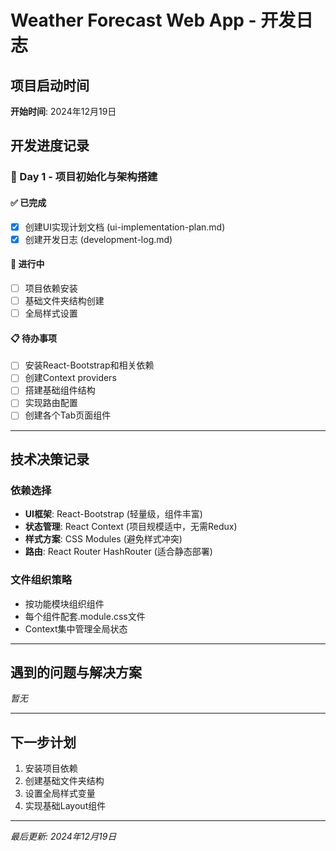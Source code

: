 # Weather Forecast Web App - 开发日志

## 项目启动时间
**开始时间**: 2024年12月19日

## 开发进度记录

### 📅 Day 1 - 项目初始化与架构搭建

#### ✅ 已完成
- [x] 创建UI实现计划文档 (ui-implementation-plan.md)
- [x] 创建开发日志 (development-log.md)

#### 🚧 进行中
- [ ] 项目依赖安装
- [ ] 基础文件夹结构创建
- [ ] 全局样式设置

#### 📋 待办事项
- [ ] 安装React-Bootstrap和相关依赖
- [ ] 创建Context providers
- [ ] 搭建基础组件结构
- [ ] 实现路由配置
- [ ] 创建各个Tab页面组件

---

## 技术决策记录

### 依赖选择
- **UI框架**: React-Bootstrap (轻量级，组件丰富)
- **状态管理**: React Context (项目规模适中，无需Redux)
- **样式方案**: CSS Modules (避免样式冲突)
- **路由**: React Router HashRouter (适合静态部署)

### 文件组织策略
- 按功能模块组织组件
- 每个组件配套.module.css文件
- Context集中管理全局状态

---

## 遇到的问题与解决方案
*暂无*

---

## 下一步计划
1. 安装项目依赖
2. 创建基础文件夹结构
3. 设置全局样式变量
4. 实现基础Layout组件

---

*最后更新: 2024年12月19日*